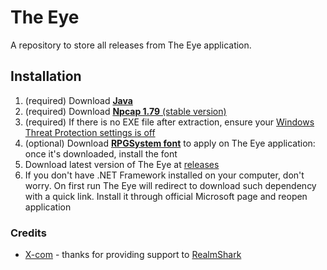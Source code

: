 # The Eye
A repository to store all releases from The Eye application.

## Installation

1. (required) Download [__Java__](https://www.java.com/en/download/)
2. (required) Download [__Npcap 1.79__ (stable version)](https://npcap.com/dist/npcap-1.79.exe)
3. (required) If there is no EXE file after extraction, ensure your [Windows Threat Protection settings is off](www.google.com/search?q=windows+threat+protection+deleting+files+from+external+source)
4. (optional) Download [__RPGSystem font__](https://raw.githubusercontent.com/Devwarlt/the-eye-resources/refs/heads/main/assets/RPGSystem.ttf) to apply on The Eye application: once it's downloaded, install the font
5. Download latest version of The Eye at [releases](/releases)
6. If you don't have .NET Framework installed on your computer, don't worry. On first run The Eye will redirect to download such dependency with a quick link. Install it through official Microsoft page and reopen application

### Credits
- [X-com](https://github.com/X-com) - thanks for providing support to [RealmShark](https://github.com/X-com/RealmShark)
